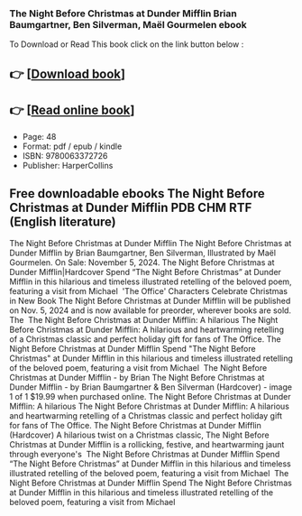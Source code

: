 ### The Night Before Christmas at Dunder Mifflin Brian Baumgartner, Ben Silverman, Maël Gourmelen ebook

To Download or Read This book click on the link button below :

## 👉  [**[Download book](http://filesbooks.info/download.php?group=book&from=github.com&id=720998&lnk=1081 "Download book")**]

## 👉  [**[Read online book](http://filesbooks.info/download.php?group=book&from=github.com&id=720998&lnk=1081 "Read online book")**]


* Page: 48
* Format: pdf / epub / kindle
* ISBN: 9780063372726
* Publisher: HarperCollins



## Free downloadable ebooks The Night Before Christmas at Dunder Mifflin PDB CHM RTF (English literature)



 The Night Before Christmas at Dunder Mifflin The Night Before Christmas at Dunder Mifflin by Brian Baumgartner, Ben Silverman, Illustrated by Maël Gourmelen. On Sale: November 5, 2024.
 The Night Before Christmas at Dunder Mifflin|Hardcover Spend “The Night Before Christmas” at Dunder Mifflin in this hilarious and timeless illustrated retelling of the beloved poem, featuring a visit from Michael 
 &#039;The Office&#039; Characters Celebrate Christmas in New Book The Night Before Christmas at Dunder Mifflin will be published on Nov. 5, 2024 and is now available for preorder, wherever books are sold. The 
 The Night Before Christmas at Dunder Mifflin: A hilarious The Night Before Christmas at Dunder Mifflin: A hilarious and heartwarming retelling of a Christmas classic and perfect holiday gift for fans of The Office.
 The Night Before Christmas at Dunder Mifflin Spend &quot;The Night Before Christmas&quot; at Dunder Mifflin in this hilarious and timeless illustrated retelling of the beloved poem, featuring a visit from Michael 
 The Night Before Christmas at Dunder Mifflin - by Brian The Night Before Christmas at Dunder Mifflin - by Brian Baumgartner &amp; Ben Silverman (Hardcover) - image 1 of 1 $19.99 when purchased online.
 The Night Before Christmas at Dunder Mifflin: A hilarious The Night Before Christmas at Dunder Mifflin: A hilarious and heartwarming retelling of a Christmas classic and perfect holiday gift for fans of The Office.
 The Night Before Christmas at Dunder Mifflin (Hardcover) A hilarious twist on a Christmas classic, The Night Before Christmas at Dunder Mifflin is a rollicking, festive, and heartwarming jaunt through everyone&#039;s 
 The Night Before Christmas at Dunder Mifflin Spend “The Night Before Christmas” at Dunder Mifflin in this hilarious and timeless illustrated retelling of the beloved poem, featuring a visit from Michael 
 The Night Before Christmas at Dunder Mifflin Spend The Night Before Christmas at Dunder Mifflin in this hilarious and timeless illustrated retelling of the beloved poem, featuring a visit from Michael 





